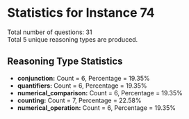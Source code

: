 # Statistics for Instance 74<br/>
Total number of questions: 31<br/>
Total 5 unique reasoning types are produced.<br/>
## Reasoning Type Statistics<br/>
- **conjunction:** Count = 6, Percentage = 19.35%<br/>
- **quantifiers:** Count = 6, Percentage = 19.35%<br/>
- **numerical_comparison:** Count = 6, Percentage = 19.35%<br/>
- **counting:** Count = 7, Percentage = 22.58%<br/>
- **numerical_operation:** Count = 6, Percentage = 19.35%<br/>
